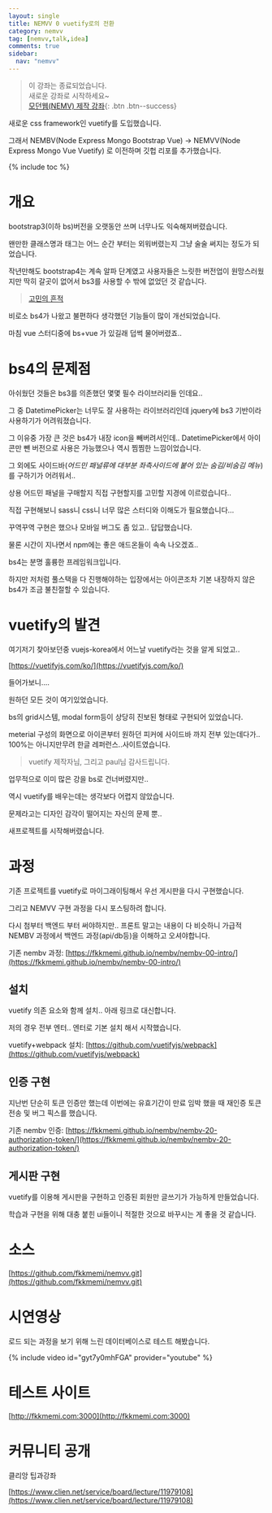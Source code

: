 ```yaml
---
layout: single
title: NEMVV 0 vuetify로의 전환
category: nemvv
tag: [nemvv,talk,idea]
comments: true
sidebar:
  nav: "nemvv"
---
```


> 이 강좌는 종료되었습니다.  
새로운 강좌로 시작하세요~  
[모던웹(NEMV) 제작 강좌](/nemv/){: .btn .btn--success}  

새로운 css framework인 vuetify를 도입했습니다.

그래서 NEMBV(Node Express Mongo Bootstrap Vue) -> NEMVV(Node Express Mongo Vue Vuetify) 로 이전하며 깃헙 리포를 추가했습니다.

{% include toc %}

# 개요

bootstrap3(이하 bs)버전을 오랫동안 쓰며 너무나도 익숙해져버렸습니다.

왠만한 클래스명과 태그는 어느 순간 부터는 외워버렸는지 그냥 술술 써지는 정도가 되었습니다.

작년만해도 bootstrap4는 계속 알파 단계였고 사용자들은 느릿한 버전업이 원망스러웠지만 딱히 갈곳이 없어서 bs3를 사용할 수 밖에 없었던 것 같습니다.

> [고민의 흔적](https://fkkmemi.github.io/talk/bootstrap-alternative/)

비로소 bs4가 나왔고 불편하다 생각했던 기능들이 많이 개선되었습니다.

마침 vue 스터디중에 bs+vue 가 있길래 덥썩 물어버렸죠..

# bs4의 문제점

아쉬웠던 것들은 bs3를 의존했던 몇몇 필수 라이브러리들 인데요..

그 중 DatetimePicker는 너무도 잘 사용하는 라이브러리인데 jquery에 bs3 기반이라 사용하기가 어려워졌습니다.

그 이유중 가장 큰 것은 bs4가 내장 icon을 빼버려서인데.. DatetimePicker에서 아이콘만 뺀 버전으로 사용은 가능했으나 역시 찜찜한 느낌이었습니다.

그 외에도 사이드바(*어드민 패널류에 대부분 좌측사이드에 붙어 있는 숨김/비숨김 메뉴*)를 구하기가 어려워서..

상용 어드민 패널을 구매할지 직접 구현할지를 고민할 지경에 이르렀습니다..

직접 구현해보니 sass니 css니 너무 많은 스터디와 이해도가 필요했습니다...

꾸역꾸역 구현은 했으나 모바일 버그도 좀 있고.. 답답했습니다.

물론 시간이 지나면서 npm에는 좋은 애드온들이 속속 나오겠죠..

bs4는 분명 훌륭한 프레임워크입니다. 

하지만 저처럼 풀스택을 다 진행해야하는 입장에서는 아이콘조차 기본 내장하지 않은 bs4가 조금 불친절할 수 있습니다. 

# vuetify의 발견

여기저기 찾아보던중 vuejs-korea에서 어느날 vuetify라는 것을 알게 되었고..

[https://vuetifyjs.com/ko/](https://vuetifyjs.com/ko/)

들어가보니....

원하던 모든 것이 여기있었습니다.

bs의 grid시스템, modal form등이 상당히 진보된 형태로 구현되어 있었습니다.

meterial 구성의 화면으로 아이콘부터 원하던 피커에 사이드바 까지 전부 있는데다가.. 100%는 아니지만무려 한글 레퍼런스..사이트였습니다.

> vuetify 제작자님, 그리고 paul님 감사드립니다.

업무적으로 이미 많은 강을 bs로 건너버렸지만..

역시 vuetify를 배우는데는 생각보다 어렵지 않았습니다.
 
문제라고는 디자인 감각이 떨어지는 자신의 문제 뿐..

새프로젝트를 시작해버렸습니다.

# 과정

기존 프로젝트를 vuetify로 마이그래이팅해서 우선 게시판을 다시 구현했습니다. 

그리고 NEMVV 구현 과정을 다시 포스팅하려 합니다.

다시 첨부터 백엔드 부터 써야하지만.. 프론트 말고는 내용이 다 비슷하니 가급적 NEMBV 과정에서 백엔드 과정(api/db등)을 이해하고 오셔야합니다.

기존 nembv 과정: [https://fkkmemi.github.io/nembv/nembv-00-intro/](https://fkkmemi.github.io/nembv/nembv-00-intro/) 

## 설치

vuetify 의존 요소와 함께 설치.. 아래 링크로 대신합니다.

저의 경우 전부 엔터.. 엔터로 기본 설치 해서 시작했습니다.

vuetify+webpack 설치: [https://github.com/vuetifyjs/webpack](https://github.com/vuetifyjs/webpack)

## 인증 구현

지난번 단순히 토큰 인증만 했는데 이번에는 유효기간이 만료 임박 했을 때 재인증 토큰 전송 및 버그 픽스를 했습니다.

기존 nembv 인증: [https://fkkmemi.github.io/nembv/nembv-20-authorization-token/](https://fkkmemi.github.io/nembv/nembv-20-authorization-token/)

## 게시판 구현

vuetify를 이용해 게시판을 구현하고 인증된 회원만 글쓰기가 가능하게 만들었습니다. 

학습과 구현을 위해 대충 붙힌 ui들이니 적절한 것으로 바꾸시는 게 좋을 것 같습니다.

# 소스

[https://github.com/fkkmemi/nemvv.git](https://github.com/fkkmemi/nemvv.git) 

# 시연영상
  
로드 되는 과정을 보기 위해 느린 데이터베이스로 테스트 해봤습니다.
  
{% include video id="gyt7y0mhFGA" provider="youtube" %}    

# 테스트 사이트

[http://fkkmemi.com:3000](http://fkkmemi.com:3000)

# 커뮤니티 공개

클리앙 팁과강좌

[https://www.clien.net/service/board/lecture/11979108](https://www.clien.net/service/board/lecture/11979108)